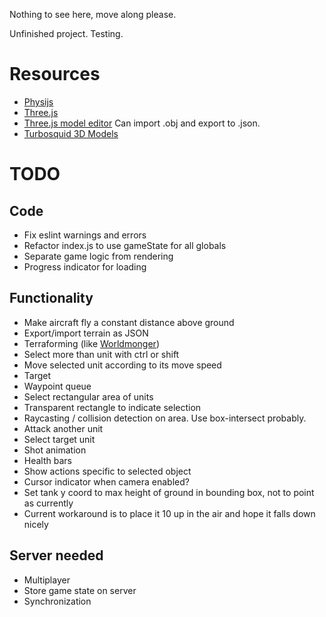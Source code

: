 Nothing to see here, move along please.

Unfinished project. Testing.

# Resources
 - [Physijs](http://chandlerprall.github.io/Physijs/)
 - [Three.js](http://threejs.org/)
 - [Three.js model editor](http://threejs.org/editor/) Can import .obj and export to .json.
 - [Turbosquid 3D Models](http://www.turbosquid.com)

# TODO

## Code
 - Fix eslint warnings and errors
 - Refactor index.js to use gameState for all globals
 - Separate game logic from rendering
 - Progress indicator for loading

## Functionality
 - Make aircraft fly a constant distance above ground
 - Export/import terrain as JSON
 - Terraforming (like [Worldmonger](http://www.babylonjs.com/Scenes/Worldmonger/index.html))
 - Select more than unit with ctrl or shift
 - Move selected unit according to its move speed
  - Target
  - Waypoint queue
 - Select rectangular area of units
  - Transparent rectangle to indicate selection
  - Raycasting / collision detection on area. Use box-intersect probably.
 - Attack another unit
  - Select target unit
  - Shot animation
 - Health bars
 - Show actions specific to selected object
 - Cursor indicator when camera enabled?
 - Set tank y coord to max height of ground in bounding box, not to point as currently
  - Current workaround is to place it 10 up in the air and hope it falls down nicely

## Server needed
 - Multiplayer
  - Store game state on server
  - Synchronization
